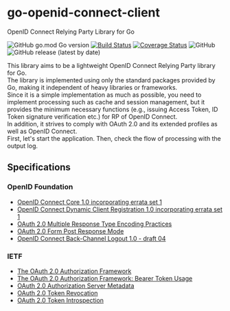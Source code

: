# go-openid-connect-client
OpenID Connect Relying Party Library for Go

![GitHub go.mod Go version](https://img.shields.io/github/go-mod/go-version/kura-lab/go-openid-connect-client)
[![Build Status](https://travis-ci.org/kura-lab/go-openid-connect-client.svg?branch=master)](https://travis-ci.org/kura-lab/go-openid-connect-client)
[![Coverage Status](https://coveralls.io/repos/github/kura-lab/go-openid-connect-client/badge.svg?branch=master)](https://coveralls.io/github/kura-lab/go-openid-connect-client?branch=master)
![GitHub](https://img.shields.io/github/license/kura-lab/go-openid-connect-client)
![GitHub release (latest by date)](https://img.shields.io/github/v/release/kura-lab/go-openid-connect-client)

This library aims to be a lightweight OpenID Connect Relying Party library for Go.  
The library is implemented using only the standard packages provided by Go, making it independent of heavy libraries or frameworks.  
Since it is a simple implementation as much as possible, you need to implement processing such as cache and session management, but it provides the minimum necessary functions (e.g., issuing Access Token, ID Token signature verification etc.) for RP of OpenID Connect.  
In addition, it strives to comply with OAuth 2.0 and its extended profiles as well as OpenID Connect.  
First, let's start the application. Then, check the flow of processing with the output log.  

## Specifications

### OpenID Foundation
* [OpenID Connect Core 1.0 incorporating errata set 1](https://openid.net/specs/openid-connect-core-1_0.html)
* [OpenID Connect Dynamic Client Registration 1.0 incorporating errata set 1](https://openid.net/specs/openid-connect-registration-1_0.html)
* [OAuth 2.0 Multiple Response Type Encoding Practices](https://openid.net/specs/oauth-v2-multiple-response-types-1_0.html)
* [OAuth 2.0 Form Post Response Mode](https://openid.net/specs/oauth-v2-form-post-response-mode-1_0.html)
* [OpenID Connect Back-Channel Logout 1.0 - draft 04](https://openid.net/specs/openid-connect-backchannel-1_0.html)

### IETF
* [The OAuth 2.0 Authorization Framework](https://tools.ietf.org/html/rfc6749)
* [The OAuth 2.0 Authorization Framework: Bearer Token Usage](https://tools.ietf.org/html/rfc6750)
* [OAuth 2.0 Authorization Server Metadata](https://tools.ietf.org/html/rfc8414)
* [OAuth 2.0 Token Revocation](https://tools.ietf.org/html/rfc7009)
* [OAuth 2.0 Token Introspection](https://tools.ietf.org/html/rfc7662)
